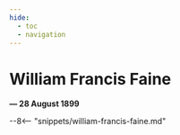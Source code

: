 ```yaml
---
hide:
  - toc
  - navigation 
---
```


# William Francis Faine

**— 28 August 1899**

--8<-- "snippets/william-francis-faine.md"
